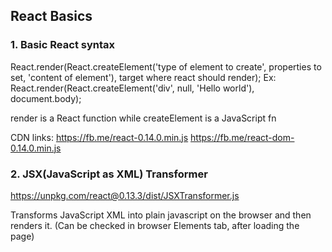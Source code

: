 ## React Basics
### 1. Basic React syntax
React.render(React.createElement('type of element to create', properties to set, 'content of element'), target where react should render);
Ex: React.render(React.createElement('div', null, 'Hello world'), document.body);

render is a React function while createElement is a JavaScript fn

CDN links:
https://fb.me/react-0.14.0.min.js
https://fb.me/react-dom-0.14.0.min.js

### 2. JSX(JavaScript as XML) Transformer

https://unpkg.com/react@0.13.3/dist/JSXTransformer.js

Transforms JavaScript XML into plain javascript on the browser and then renders it. (Can be checked in browser Elements tab, after loading the page)